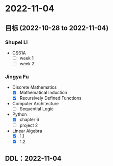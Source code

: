 # 2022-11-04
## 目标 (2022-10-28 to 2022-11-04)
### Shupei Li
- CS61A
  - [ ] week 1
  - [ ] week 2
### Jingya Fu
- Discrete Mathematics
  - [x] Mathematical Induction
  - [x] Recursively Defined Functions
- Computer Architecture
  - [ ] Sequential Logic
- Python
  - [x] chapter 6 
  - [ ] project 2
- Linear Algebra
  - [x] 1.1
  - [x] 1.2
## DDL：2022-11-04
